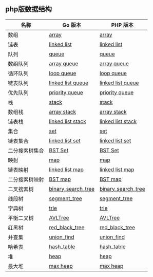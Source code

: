 ## php版数据结构

|名称|Go 版本|PHP 版本|
|-|-|-|
|数组|[array](https://github.com/xushuhui/data-structures/tree/master/array)|[array](https://github.com/xushuhui/data-structures-php/tree/master/App/Arrays)|
|链表|[linked list](https://github.com/xushuhui/data-structures/tree/master/linked_list)|[linked list](https://github.com/xushuhui/data-structures-php/tree/master/App/LinkedList)|
|队列|[queue](https://github.com/xushuhui/data-structures/tree/master/queue)|[queue](https://github.com/xushuhui/data-structures-php/tree/master/App/Queue)|
|数组队列|[array queue](https://github.com/xushuhui/data-structures/tree/master/queue)|[array queue](https://github.com/xushuhui/data-structures-php/tree/master/App/Queue)|
|循环队列|[loop queue](https://github.com/xushuhui/data-structures/tree/master/queue)|[loop queue](https://github.com/xushuhui/data-structures-php/tree/master/App/Queue)|
|链表队列|[linked list queue](https://github.com/xushuhui/data-structures/tree/master/queue)|[linked list queue](https://github.com/xushuhui/data-structures-php/tree/master/App/Queue)|
|优先队列|[priority queue](https://github.com/xushuhui/data-structures/tree/master/heap)|[priority queue](https://github.com/xushuhui/data-structures-php/tree/master/App/Queue)|
|栈|[stack](https://github.com/xushuhui/data-structures/tree/master/stack)|[stack](https://github.com/xushuhui/data-structures-php/tree/master/App/Stack)|
|数组栈|[array stack](https://github.com/xushuhui/data-structures/tree/master/stack)|[array stack](https://github.com/xushuhui/data-structures-php/tree/master/App/App/Stack)|
|链表栈|[linked list stack](https://github.com/xushuhui/data-structures/tree/master/stack)|[linked list stack](https://github.com/xushuhui/data-structures-php/tree/master/App/App/Stack)|
|集合|[set](https://github.com/xushuhui/data-structures/tree/master/set)|[set](https://github.com/xushuhui/data-structures-php/tree/master/App/Set)|
|链表集合|[linked list set](https://github.com/xushuhui/data-structures/tree/master/set)|[linked list set](https://github.com/xushuhui/data-structures-php/tree/master/App/Set)|
|二分搜索树集合|[BST Set](https://github.com/xushuhui/data-structures/tree/master/set)|[BST Set](https://github.com/xushuhui/data-structures-php/tree/master/App/Set)|
|映射|[map](https://github.com/xushuhui/data-structures/tree/master/maps)|[map](https://github.com/xushuhui/data-structures-php/tree/master/App/Map)|
|链表映射|[linked list map](https://github.com/xushuhui/data-structures/tree/master/maps)|[linked list map](https://github.com/xushuhui/data-structures-php/tree/master/App/Map)|
|二分搜索树映射|[BST map](https://github.com/xushuhui/data-structures/tree/master/maps)|[BST map](https://github.com/xushuhui/data-structures-php/tree/master/App/Map)|
|二叉搜索树|[binary_search_tree](https://github.com/xushuhui/data-structures/tree/master/binary_search_tree)|[binary_search_tree](https://github.com/xushuhui/data-structures-php/tree/master/App/BinarySearchTree)|
|线段树|[segment_tree](https://github.com/xushuhui/data-structures/tree/master/binary_search_tree)|[segment_tree](https://github.com/xushuhui/data-structures-php/tree/master/App/SegmentTree)|
|字典树|[trie](https://github.com/xushuhui/data-structures/tree/master/binary_search_tree)|[trie](https://github.com/xushuhui/data-structures-php/tree/master/App/Trie)|
|平衡二叉树|[AVLTree](https://github.com/xushuhui/data-structures/tree/master/binary_search_tree)|[AVLTree](https://github.com/xushuhui/data-structures-php/tree/master/App/AVLTree)|
|红黑树|[red_black_tree](https://github.com/xushuhui/data-structures/tree/master/red_black_tree)|[red_black_tree](https://github.com/xushuhui/data-structures-php/tree/master/App/RedBlackTree)|
|并查集|[union_find](https://github.com/xushuhui/data-structures/tree/master/union_find)|[union_find](https://github.com/xushuhui/data-structures-php/tree/master/App/UnionFind)|
|哈希表|[hash_table](https://github.com/xushuhui/data-structures/tree/master/hashtable)|[hash_table](https://github.com/xushuhui/data-structures-php/tree/master/App/HashTable)|
|堆|[heap](https://github.com/xushuhui/data-structures/tree/master/heap)|[heap](https://github.com/xushuhui/data-structures-php/tree/master/App/Heap)|
|最大堆|[max heap](https://github.com/xushuhui/data-structures/tree/master/heap)|[max heap](https://github.com/xushuhui/data-structures-php/tree/master/App/Map/MaxHeap.php)|
